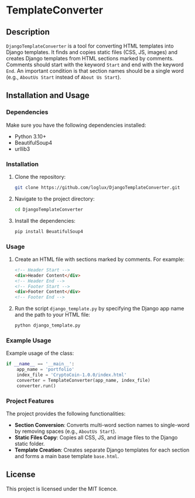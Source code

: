 # TemplateConverter

## Description

`DjangoTemplateConverter` is a tool for converting HTML templates into Django templates. It finds and copies static files (CSS, JS, images) and creates Django templates from HTML sections marked by comments. Comments should start with the keyword `Start` and end with the keyword `End`. An important condition is that section names should be a single word (e.g., `AboutUs Start` instead of `About Us Start`).

## Installation and Usage

### Dependencies

Make sure you have the following dependencies installed:
- Python 3.10+
- BeautifulSoup4
- urllib3

### Installation

1. Clone the repository:

   ```sh
   git clone https://github.com/loglux/DjangoTemplateConverter.git
   ```

2. Navigate to the project directory:

   ```sh
   cd DjangoTemplateConverter
   ```

3. Install the dependencies:

   ```sh
   pip install BeuatifulSoup4
   ```

### Usage

1. Create an HTML file with sections marked by comments. For example:
   ```html
   <!-- Header Start -->
   <div>Header Content</div>
   <!-- Header End -->
   <!-- Footer Start -->
   <div>Footer Content</div>
   <!-- Footer End -->
   ```

2. Run the script `django_template.py` by specifying the Django app name and the path to your HTML file:
   ```sh
   python django_template.py
   ```

### Example Usage

Example usage of the class:
```python
if __name__ == '__main__':
    app_name = 'portfolio'
    index_file = 'CryptoCoin-1.0.0/index.html'
    converter = TemplateConverter(app_name, index_file)
    converter.run()
```

### Project Features

The project provides the following functionalities:

- **Section Conversion**: Converts multi-word section names to single-word by removing spaces (e.g., `AboutUs Start`).
- **Static Files Copy**: Copies all CSS, JS, and image files to the Django static folder.
- **Template Creation**: Creates separate Django templates for each section and forms a main base template `base.html`.

## License

This project is licensed under the MIT licence.